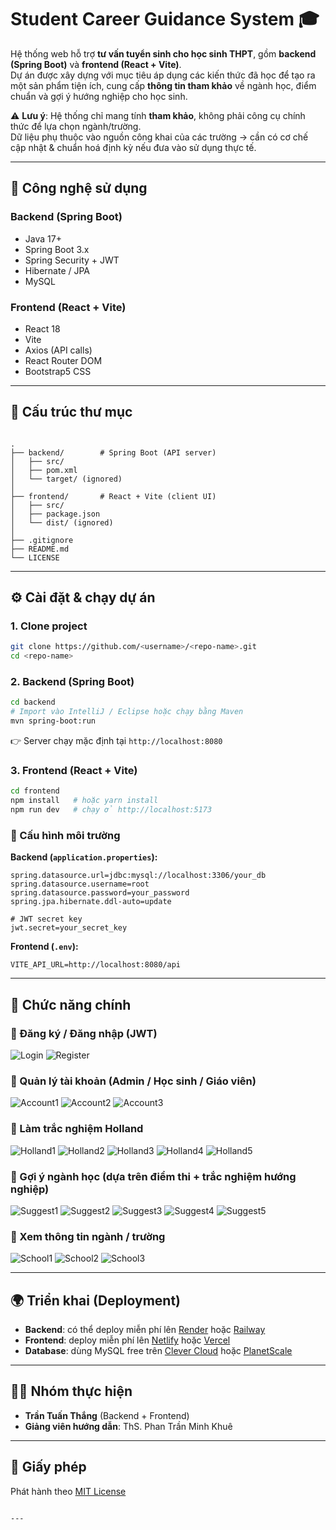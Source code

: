 # Student Career Guidance System 🎓

Hệ thống web hỗ trợ **tư vấn tuyển sinh cho học sinh THPT**, gồm **backend (Spring Boot)** và **frontend (React + Vite)**.  
Dự án được xây dựng với mục tiêu áp dụng các kiến thức đã học để tạo ra một sản phẩm tiện ích, cung cấp **thông tin tham khảo** về ngành học, điểm chuẩn và gợi ý hướng nghiệp cho học sinh.

⚠️ **Lưu ý**: Hệ thống chỉ mang tính **tham khảo**, không phải công cụ chính thức để lựa chọn ngành/trường.  
Dữ liệu phụ thuộc vào nguồn công khai của các trường → cần có cơ chế cập nhật & chuẩn hoá định kỳ nếu đưa vào sử dụng thực tế.

---

## 🚀 Công nghệ sử dụng

### Backend (Spring Boot)
- Java 17+
- Spring Boot 3.x
- Spring Security + JWT
- Hibernate / JPA
- MySQL

### Frontend (React + Vite)
- React 18
- Vite
- Axios (API calls)
- React Router DOM
- Bootstrap5 CSS

---

## 📂 Cấu trúc thư mục

```

.
├── backend/        # Spring Boot (API server)
│   ├── src/
│   ├── pom.xml
│   └── target/ (ignored)
│
├── frontend/       # React + Vite (client UI)
│   ├── src/
│   ├── package.json
│   └── dist/ (ignored)
│
├── .gitignore
├── README.md
└── LICENSE

````

---

## ⚙️ Cài đặt & chạy dự án

### 1. Clone project
```bash
git clone https://github.com/<username>/<repo-name>.git
cd <repo-name>
````

### 2. Backend (Spring Boot)

```bash
cd backend
# Import vào IntelliJ / Eclipse hoặc chạy bằng Maven
mvn spring-boot:run
```

👉 Server chạy mặc định tại `http://localhost:8080`

### 3. Frontend (React + Vite)

```bash
cd frontend
npm install   # hoặc yarn install
npm run dev   # chạy ở http://localhost:5173
```

### 🔑 Cấu hình môi trường

**Backend (`application.properties`):**

```properties
spring.datasource.url=jdbc:mysql://localhost:3306/your_db
spring.datasource.username=root
spring.datasource.password=your_password
spring.jpa.hibernate.ddl-auto=update

# JWT secret key
jwt.secret=your_secret_key
```

**Frontend (`.env`):**

```env
VITE_API_URL=http://localhost:8080/api
```

---

## 📌 Chức năng chính

### 🔐 Đăng ký / Đăng nhập (JWT)

![Login](https://github.com/user-attachments/assets/926992b9-b090-4ce6-8f80-1bd39fbf0934)
![Register](https://github.com/user-attachments/assets/4e1b0d24-5141-40ac-b878-c2c9b8d53f64)

### 👤 Quản lý tài khoản (Admin / Học sinh / Giáo viên)

![Account1](https://github.com/user-attachments/assets/6d820a65-6d8e-4eb4-8bca-190af24df4b8)
![Account2](https://github.com/user-attachments/assets/7e023ba3-b32d-4fd5-83d8-c7f0701f00d6)
![Account3](https://github.com/user-attachments/assets/21d4e564-091e-4eb4-a558-52e197889e9a)

### 📝 Làm trắc nghiệm Holland

![Holland1](https://github.com/user-attachments/assets/818d8afe-0d5a-48d5-8cbf-de6d2ba95ea1)
![Holland2](https://github.com/user-attachments/assets/ef59182e-6115-415d-8637-bc250db9eda3)
![Holland3](https://github.com/user-attachments/assets/a6935705-cbe9-43f3-b80d-f554573c3cdd)
![Holland4](https://github.com/user-attachments/assets/8428d142-4a6c-4bb0-bf95-c6a2eba98437)
![Holland5](https://github.com/user-attachments/assets/a1e8f0d9-6a1a-40d3-8729-fca23ba721b3)

### 🎯 Gợi ý ngành học (dựa trên điểm thi + trắc nghiệm hướng nghiệp)

![Suggest1](https://github.com/user-attachments/assets/a317f5b6-1a38-4d63-b676-15d6f5daddbc)
![Suggest2](https://github.com/user-attachments/assets/f6c1e0d5-53b2-4e7f-bb35-e7aca50043b1)
![Suggest3](https://github.com/user-attachments/assets/a8d8a4f2-eefc-414f-844a-6db5ca9f2a8e)
![Suggest4](https://github.com/user-attachments/assets/eb6eace2-0ab2-4b09-bf63-3b82a50b32e3)
![Suggest5](https://github.com/user-attachments/assets/271c2e5b-5ddc-44c4-838f-2f46bc721070)

### 🏫 Xem thông tin ngành / trường

![School1](https://github.com/user-attachments/assets/49c2d366-a16a-478d-afd8-53743d8c49d6)
![School2](https://github.com/user-attachments/assets/74c32eeb-59d1-4d57-a463-90839475a27a)
![School3](https://github.com/user-attachments/assets/ddb2ef3e-9e8e-4486-a107-dccd1ba5a266)

---

## 🌍 Triển khai (Deployment)

* **Backend**: có thể deploy miễn phí lên [Render](https://render.com) hoặc [Railway](https://railway.app)
* **Frontend**: deploy miễn phí lên [Netlify](https://netlify.com) hoặc [Vercel](https://vercel.com)
* **Database**: dùng MySQL free trên [Clever Cloud](https://www.clever-cloud.com/) hoặc [PlanetScale](https://planetscale.com/)

---

## 👨‍💻 Nhóm thực hiện

* **Trần Tuấn Thắng** (Backend + Frontend)
* **Giảng viên hướng dẫn**: ThS. Phan Trần Minh Khuê

---

## 📜 Giấy phép

Phát hành theo [MIT License](LICENSE)

```

---
